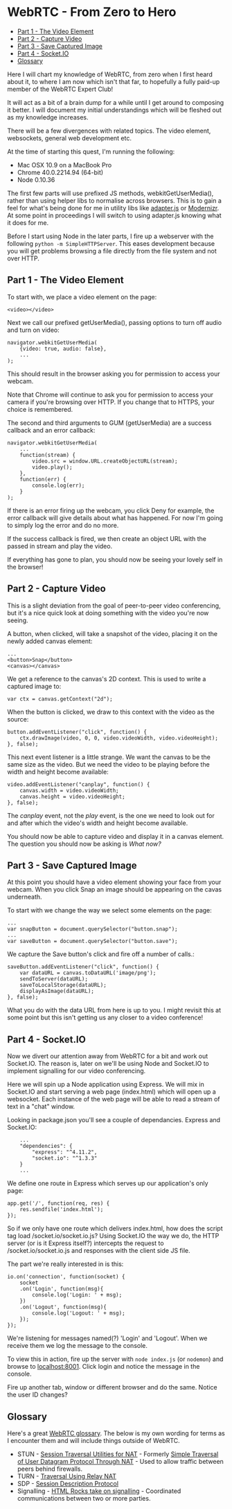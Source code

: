 # WebRTC - From Zero to Hero

- [Part 1 - The Video Element](#part-1---the-video-element)
- [Part 2 - Capture Video](#part-2---capture-video)
- [Part 3 - Save Captured Image](#part-3---save-captured-image)
- [Part 4 - Socket.IO](#part-4---socketio)
- [Glossary](#glossary)

Here I will chart my knowledge of WebRTC, from zero when I first heard about it, to where I am now which isn't that far, to hopefully a fully paid-up member of the WebRTC Expert Club!

It will act as a bit of a brain dump for a while until I get around to composing it better. I will document my initial understandings which will be fleshed out as my knowledge increases.

There will be a few divergences with related topics. The video element, websockets, general web development etc.

At the time of starting this quest, I'm running the following:

- Mac OSX 10.9 on a MacBook Pro
- Chrome 40.0.2214.94 (64-bit)
- Node 0.10.36

The first few parts will use prefixed JS methods, webkitGetUserMedia(), rather than using helper libs to normalise across browsers. This is to gain a feel for what's being done for me in utility libs like [adapter.js](https://github.com/GoogleChrome/webrtc/blob/master/samples/web/js/adapter.js) or [Modernizr](https://github.com/Modernizr/Modernizr). At some point in proceedings I will switch to using adapter.js knowing what it does for me.

Before I start using Node in the later parts, I fire up a webserver with the following `python -m SimpleHTTPServer`. This eases development because you will get problems browsing a file directly from the file system and not over HTTP.

## Part 1 - The Video Element

To start with, we place a video element on the page:

```
<video></video>
```

Next we call our prefixed getUserMedia(), passing options to turn off audio and turn on video:

```
navigator.webkitGetUserMedia(
	{video: true, audio: false},
	...
);
```

This should result in the browser asking you for permission to access your webcam.

Note that Chrome will continue to ask you for permission to access your camera if you're browsing over HTTP. If you change that to HTTPS, your choice is remembered.

The second and third arguments to GUM (getUserMedia) are a success callback and an error callback:

```
navigator.webkitGetUserMedia(
	...
	function(stream) {
		video.src = window.URL.createObjectURL(stream);
		video.play();
	},
	function(err) {
		console.log(err);
	}
);
```

If there is an error firing up the webcam, you click Deny for example, the error callback will give details about what has happened. For now I'm going to simply log the error and do no more.

If the success callback is fired, we then create an object URL with the passed in stream and play the video.

If everything has gone to plan, you should now be seeing your lovely self in the browser!

## Part 2 - Capture Video

This is a slight deviation from the goal of peer-to-peer video conferencing, but it's a nice quick look at doing something with the video you're now seeing.

A button, when clicked, will take a snapshot of the video, placing it on the newly added canvas element:

```
...
<button>Snap</button>
<canvas></canvas>
```

We get a reference to the canvas's 2D context. This is used to write a captured image to:

```
var ctx = canvas.getContext("2d");
```

When the button is clicked, we draw to this context with the video as the source:

```
button.addEventListener("click", function() {
	ctx.drawImage(video, 0, 0, video.videoWidth, video.videoHeight);
}, false);
```

This next event listener is a little strange. We want the canvas to be the same size as the video. But we need the video to be playing before the width and height become available:

```
video.addEventListener("canplay", function() {
	canvas.width = video.videoWidth;
	canvas.height = video.videoHeight;
}, false);
```

The _canplay_ event, not the _play_ event, is the one we need to look out for and after which the video's width and height become available.

You should now be able to capture video and display it in a canvas element. The question you should now be asking is _What now?_

## Part 3 - Save Captured Image

At this point you should have a video element showing your face from your webcam. When you click Snap an image should be appearing on the cavas underneath.

To start with we change the way we select some elements on the page:

```
...
var snapButton = document.querySelector("button.snap");
...
var saveButton = document.querySelector("button.save");
```

We capture the Save button's click and fire off a number of calls.:

```
saveButton.addEventListener("click", function() {
	var dataURL = canvas.toDataURL('image/png');
	sendToServer(dataURL);
	saveToLocalStorage(dataURL);
	displayAsImage(dataURL);
}, false);
```

What you do with the data URL from here is up to you. I might revisit this at some point but this isn't getting us any closer to a video conference!

## Part 4 - Socket.IO

Now we divert our attention away from WebRTC for a bit and work out Socket.IO. The reason is, later on we'll be using Node and Socket.IO to implement signalling for our video conferencing.

Here we will spin up a Node application using Express. We will mix in Socket.IO and start serving a web page (index.html) which will open up a websocket. Each instance of the web page will be able to read a stream of text in a "chat" window.

Looking in package.json you'll see a couple of dependancies. Express and Socket.IO:

```
	...
	"dependencies": {
		"express": "^4.11.2",
		"socket.io": "^1.3.3"
	}
	...
```

We define one route in Express which serves up our application's only page:

```
app.get('/', function(req, res) {
	res.sendfile('index.html');
});
```

So if we only have one route which delivers index.html, how does the script tag load /socket.io/socket.io.js? Using Socket.IO the way we do, the HTTP server (or is it Express itself?) intercepts the request to /socket.io/socket.io.js and responses with the client side JS file.

The part we're really interested in is this:

```
io.on('connection', function(socket) {
	socket
	.on('Login', function(msg){
		console.log('Login: ' + msg);
	})
	.on('Logout', function(msg){
		console.log('Logout: ' + msg);
	});
});
```
We're listening for messages named(?) 'Login' and 'Logout'. When we receive them we log the message to the console.

To view this in action, fire up the server with `node index.js` (or `nodemon`) and browse to [localhost:8001](http://localhost:8001/). Click login and notice the message in the console.

Fire up another tab, window or different browser and do the same. Notice the user ID changes?

## Glossary

Here's a great [WebRTC glossary](https://webrtcglossary.com/). The below is my own wording for terms as I encounter them and will include things outside of WebRTC.

- STUN - [Session Traversal Utilities for NAT](http://tools.ietf.org/html/rfc5389) - Formerly [Simple Traversal of User Datagram Protocol Through NAT](http://tools.ietf.org/html/rfc3489) - Used to allow traffic between peers behind firewalls.
- TURN - [Traversal Using Relay NAT](http://tools.ietf.org/html/rfc5766)
- SDP  - [Session Description Protocol](http://tools.ietf.org/html/rfc4566)
- Signalling - [HTML Rocks take on signalling](http://www.html5rocks.com/en/tutorials/webrtc/infrastructure/#what-is-signaling) - Coordinated communications between two or more parties.

